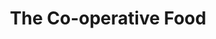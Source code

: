 ---
title: "The Co-operative Food"
url: /burton-on-trent/the-co-operative-food-princess-way/
shop: supermarket
---